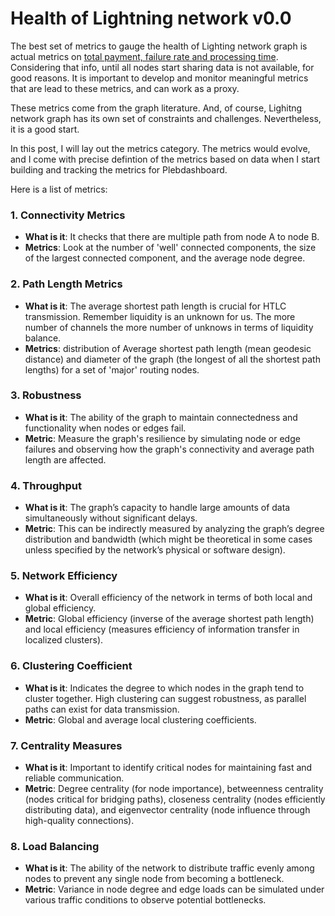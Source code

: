 
#  Health of Lightning network v0.0

The best set of metrics to gauge the health of Lighting network graph is actual metrics on [total payment, failure rate and processing time](https://docs.google.com/spreadsheets/d/1N6pCpZLaz-_lRV5K2WmqYq-NFaxfbdB_6aKsiAuEt84/edit?usp=sharing). Considering that info, until all nodes start sharing data is not available, for good reasons. It is important to develop and monitor meaningful metrics that are lead to these metrics, and can work as a proxy.

These metrics come from the graph literature. And, of course, Lighitng network graph has its own set of constraints and challenges. Nevertheless, it is a good start.

In this post, I will lay out the metrics category. The metrics would evolve, and I come with precise defintion of the metrics based on data  when I start building and tracking the metrics for Plebdashboard.

Here is a list of metrics:

### 1. Connectivity Metrics

-   **What is it**:  It checks that there are multiple path from node A to node B.
-   **Metrics**: Look at the number of 'well' connected components, the size of the largest connected component, and the average node degree.

### 2. Path Length Metrics

-   **What is it**: The average shortest path length is crucial for HTLC transmission. Remember liquidity is an unknown for us.  The more number of channels the more number of unknows in terms of liquidity balance.
-   **Metrics**: distribution of Average shortest path length (mean geodesic distance) and diameter of the graph (the longest of all the shortest path lengths) for a set of 'major' routing nodes.

### 3. Robustness

-   **What is it**: The ability of the graph to maintain connectedness and functionality when nodes or edges fail.
-   **Metric**: Measure the graph's resilience by simulating node or edge failures and observing how the graph's connectivity and average path length are affected.

### 4. **Throughput**

-   **What is it**: The graph’s capacity to handle large amounts of data simultaneously without significant delays.
-   **Metric**: This can be indirectly measured by analyzing the graph’s degree distribution and bandwidth (which might be theoretical in some cases unless specified by the network’s physical or software design).

### 5. **Network Efficiency**

-   **What is it**: Overall efficiency of the network in terms of both local and global efficiency.
-   **Metric**: Global efficiency (inverse of the average shortest path length) and local efficiency (measures efficiency of information transfer in localized clusters).

### 6. **Clustering Coefficient**

-   **What is it**: Indicates the degree to which nodes in the graph tend to cluster together. High clustering can suggest robustness, as parallel paths can exist for data transmission.
-   **Metric**: Global and average local clustering coefficients.

### 7. **Centrality Measures**

-   **What is it**: Important to identify critical nodes for maintaining fast and reliable communication.
-   **Metric**: Degree centrality (for node importance), betweenness centrality (nodes critical for bridging paths), closeness centrality (nodes efficiently distributing data), and eigenvector centrality (node influence through high-quality connections).

### 8. **Load Balancing**

-   **What is it**: The ability of the network to distribute traffic evenly among nodes to prevent any single node from becoming a bottleneck.
-   **Metric**: Variance in node degree and edge loads can be simulated under various traffic conditions to observe potential bottlenecks.



<!--stackedit_data:
eyJoaXN0b3J5IjpbODY4NTQ4NTI5LDIwOTg2MjQ1ODEsMjI4Nj
Q2Mzk0LDExODEyNDY4MDEsMTEyNjY3NDMzNCw2ODc4ODMyMDks
LTgxNjg4MjY5NiwtMTg1MjQwMDU5OCwtMjAwNDE2NDE5OCwxND
cyNDc1Mzk3XX0=
-->